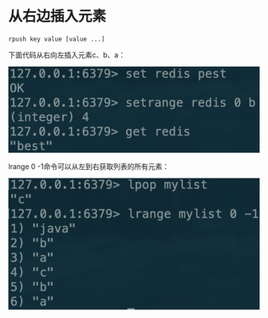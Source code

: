 # 从右边插入元素

```text
rpush key value [value ...]
```

下面代码从右向左插入元素c、b、a：

![](../../.gitbook/assets/image%20%2871%29.png)

lrange 0 -1命令可以从左到右获取列表的所有元素：

![](../../.gitbook/assets/image%20%2858%29.png)


